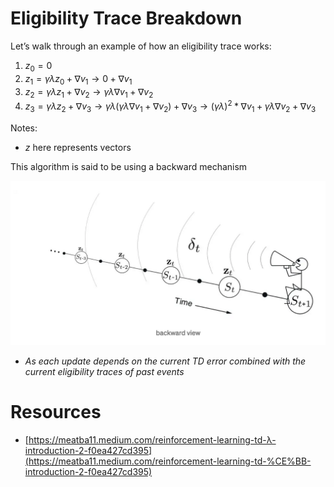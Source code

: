 # Eligibility Trace Breakdown

Let’s walk through an example of how an eligibility trace works:

1. $z_0 = 0$
2. $z_1 = \gamma \lambda z_0 + \nabla v_1 \rightarrow 0 + \nabla v_1$
3. $z_2 = \gamma \lambda z_1 + \nabla v_2 \rightarrow \gamma \lambda \nabla v_1 + \nabla v_2$
4. $z_3 = \gamma \lambda z_2 + \nabla v_3 \rightarrow \gamma \lambda(\gamma \lambda \nabla v_1 + \nabla v_2) + \nabla v_3 \rightarrow (\gamma \lambda)^2 * \nabla v_1 + \gamma \lambda \nabla v_2 + \nabla v_3$

Notes:

- $z$ here represents vectors

This algorithm is said to be using a backward mechanism

![Untitled](./Eligibility%20Trace%20Breakdown/Untitled.png)

- *As each update depends on the current TD error combined with the current eligibility traces of past events*

# Resources

- [https://meatba11.medium.com/reinforcement-learning-td-λ-introduction-2-f0ea427cd395](https://meatba11.medium.com/reinforcement-learning-td-%CE%BB-introduction-2-f0ea427cd395)